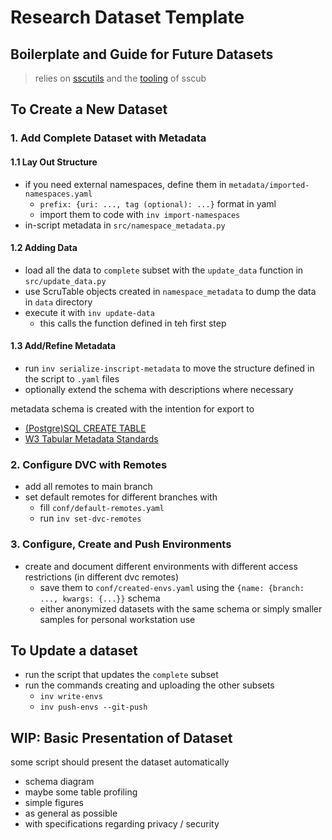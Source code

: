 # Research Dataset Template

## Boilerplate and Guide for Future Datasets

> relies on [sscutils](https://github.com/sscu-budapest/sscutils) and the [tooling](https://sscu-budapest.github.io/tooling) of sscub

## To Create a New Dataset

### 1. Add Complete Dataset with Metadata

#### 1.1 Lay Out Structure

- if you need external namespaces, define them in `metadata/imported-namespaces.yaml`
  - `prefix: {uri: ..., tag (optional): ...}` format in yaml
  - import them to code with `inv import-namespaces`
- in-script metadata in `src/namespace_metadata.py`


#### 1.2 Adding Data

- load all the data to `complete` subset with the `update_data` function in `src/update_data.py`
- use ScruTable objects created in `namespace_metadata` to dump the data in `data` directory
- execute it with `inv update-data`
  - this calls the function defined in teh first step

#### 1.3 Add/Refine Metadata

- run `inv serialize-inscript-metadata` to move the structure defined in the script to `.yaml` files
- optionally extend the schema with descriptions where necessary

metadata schema is created with the intention for export to
- [(Postgre)SQL CREATE TABLE](https://www.postgresql.org/docs/current/sql-createtable.html)
- [W3 Tabular Metadata Standards](https://www.w3.org/TR/tabular-metadata/)

### 2. Configure DVC with Remotes

- add all remotes to main branch
- set default remotes for different branches with
  - fill `conf/default-remotes.yaml`
  - run `inv set-dvc-remotes`

### 3. Configure, Create and Push Environments

- create and document different environments with different access restrictions (in different dvc remotes)
  - save them to `conf/created-envs.yaml` using the `{name: {branch: ..., kwargs: {...}}` schema
  - either anonymized datasets with the same schema or simply smaller samples for personal workstation use


## To Update a dataset

- run the script that updates the `complete` subset
- run the commands creating and uploading the other subsets
  - `inv write-envs`
  - `inv push-envs --git-push`

## WIP: Basic Presentation of Dataset 

some script should present the dataset automatically

- schema diagram
- maybe some table profiling
- simple figures
- as general as possible
- with specifications regarding privacy / security
